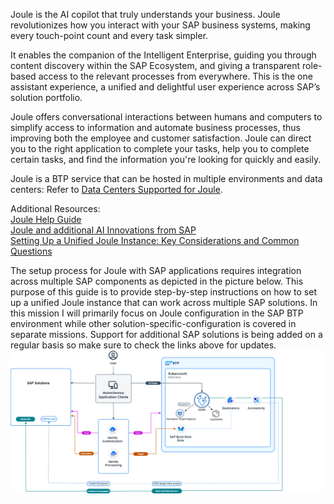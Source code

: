 Joule is the AI copilot that truly understands your business. Joule revolutionizes how you interact with your SAP business systems, making every touch-point count and every task simpler.

It enables the companion of the Intelligent Enterprise, guiding you through content discovery within the SAP Ecosystem, and giving a transparent role-based access to the relevant processes from everywhere. This is the one assistant experience, a unified and delightful user experience across SAP’s solution portfolio.

Joule offers conversational interactions between humans and computers to simplify access to information and automate business processes, thus improving both the employee and customer satisfaction. Joule can direct you to the right application to complete your tasks, help you to complete certain tasks, and find the information you're looking for quickly and easily.

Joule is a BTP service that can be hosted in multiple environments and data centers:  Refer to [Data Centers Supported for Joule](https://help.sap.com/docs/JOULE/3fdd7b321eb24d1b9d40605dce822e84/8b4d8708f6d646a995fdc50f8c508f1f.html?version=CLOUD).

Additional Resources:</br>
[Joule Help Guide](https://help.sap.com/docs/JOULE/6189c8655c484916bb8eb767126a653a/702f3db8996a4a5bbceb6abd33c3ec69.html)</br>
[Joule and additional AI Innovations from SAP](https://www.sap.com/canada/products/artificial-intelligence/ai-assistant.html)</br>
[Setting Up a Unified Joule Instance: Key Considerations and Common Questions](https://community.sap.com/t5/technology-blog-posts-by-sap/setting-up-a-unified-joule-instance-key-considerations-and-common-questions/ba-p/14126614)

The setup process for Joule with SAP applications requires integration across multiple SAP components as depicted in the picture below.  This purpose of this guide is to provide step-by-step instructions on how to set up a unified Joule instance that can work across multiple SAP solutions.  In this mission I will primarily focus on Joule configuration in the SAP BTP environment while other solution-specific-configuration is covered in separate missions.  Support for additional SAP solutions is being added on a regular basis so make sure to check the links above for updates.<br/>
![run_booster](UnifiedJoule_Arch.png)

